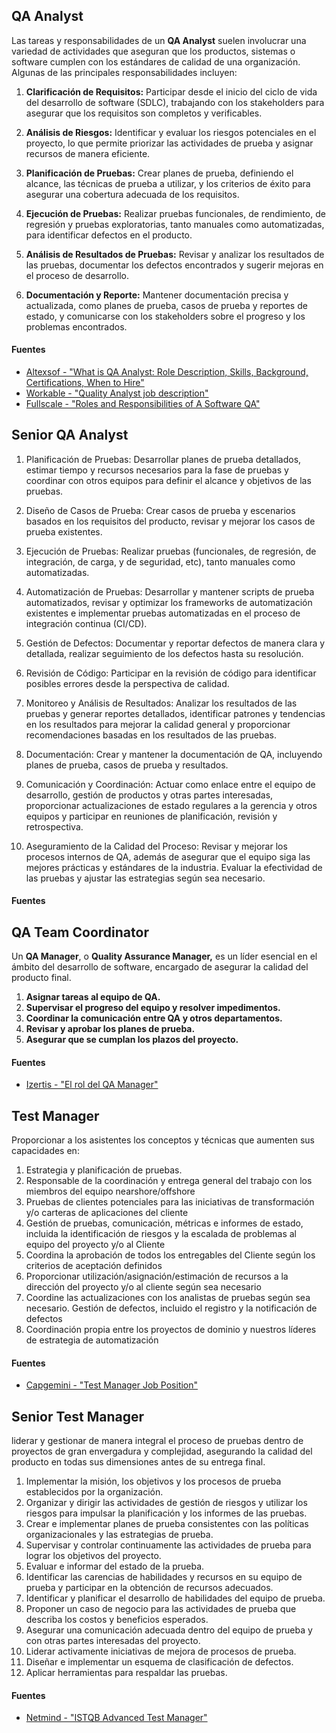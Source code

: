 ## QA Analyst

Las tareas y responsabilidades de un **QA Analyst** suelen involucrar una variedad de actividades que aseguran que los productos, sistemas o software cumplen con los estándares de calidad de una organización. Algunas de las principales responsabilidades incluyen:

1. **Clarificación de Requisitos:** Participar desde el inicio del ciclo de vida del desarrollo de software (SDLC), trabajando con los stakeholders para asegurar que los requisitos son completos y verificables.

2. **Análisis de Riesgos:** Identificar y evaluar los riesgos potenciales en el proyecto, lo que permite priorizar las actividades de prueba y asignar recursos de manera eficiente.

3. **Planificación de Pruebas:** Crear planes de prueba, definiendo el alcance, las técnicas de prueba a utilizar, y los criterios de éxito para asegurar una cobertura adecuada de los requisitos.

4. **Ejecución de Pruebas:** Realizar pruebas funcionales, de rendimiento, de regresión y pruebas exploratorias, tanto manuales como automatizadas, para identificar defectos en el producto.

5. **Análisis de Resultados de Pruebas:** Revisar y analizar los resultados de las pruebas, documentar los defectos encontrados y sugerir mejoras en el proceso de desarrollo.

6. **Documentación y Reporte:** Mantener documentación precisa y actualizada, como planes de prueba, casos de prueba y reportes de estado, y comunicarse con los stakeholders sobre el progreso y los problemas encontrados.
   
#### Fuentes
- [Altexsof - "What is QA Analyst: Role Description, Skills, Background, Certifications, When to Hire"](https://www.altexsoft.com/blog/qa-analyst/)
- [Workable - "Quality Analyst job description"](https://resources.workable.com/quality-analyst-job-description)
- [Fullscale - "Roles and Responsibilities of A Software QA"](https://fullscale.io/blog/roles-and-responsibilities-of-a-software-qa/)

## Senior QA Analyst
1. Planificación de Pruebas: Desarrollar planes de prueba detallados, estimar tiempo y recursos necesarios para la fase de pruebas y coordinar con otros equipos para definir el alcance y objetivos de las pruebas.

2. Diseño de Casos de Prueba: Crear casos de prueba y escenarios basados en los requisitos del producto, revisar y mejorar los casos de prueba existentes.

3. Ejecución de Pruebas: Realizar pruebas (funcionales, de regresión, de integración, de carga, y de seguridad, etc), tanto manuales como automatizadas.

4. Automatización de Pruebas: Desarrollar y mantener scripts de prueba automatizados, revisar y optimizar los frameworks de automatización existentes e implementar pruebas automatizadas en el proceso de integración continua (CI/CD).

5. Gestión de Defectos: Documentar y reportar defectos de manera clara y detallada, realizar seguimiento de los defectos hasta su resolución.

6. Revisión de Código: Participar en la revisión de código para identificar posibles errores desde la perspectiva de calidad.

7. Monitoreo y Análisis de Resultados: Analizar los resultados de las pruebas y generar reportes detallados, identificar patrones y tendencias en los resultados para mejorar la calidad general y proporcionar recomendaciones basadas en los resultados de las pruebas.

8. Documentación: Crear y mantener la documentación de QA, incluyendo planes de prueba, casos de prueba y resultados. 

9. Comunicación y Coordinación: Actuar como enlace entre el equipo de desarrollo, gestión de productos y otras partes interesadas, proporcionar actualizaciones de estado regulares a la gerencia y otros equipos y participar en reuniones de planificación, revisión y retrospectiva.

10. Aseguramiento de la Calidad del Proceso: Revisar y mejorar los procesos internos de QA, además de asegurar que el equipo siga las mejores prácticas y estándares de la industria. Evaluar la efectividad de las pruebas y ajustar las estrategias según sea necesario.

#### Fuentes

## QA Team Coordinator

Un **QA Manager**, o **Quality Assurance Manager,** es un líder esencial en el ámbito del desarrollo de software, encargado de asegurar la calidad del producto final.

1. **Asignar tareas al equipo de QA.**
2. **Supervisar el progreso del equipo y resolver impedimentos.**
3. **Coordinar la comunicación entre QA y otros departamentos.**
4. **Revisar y aprobar los planes de prueba.**
5. **Asegurar que se cumplan los plazos del proyecto.**

#### Fuentes
- [Izertis - "El rol del QA Manager"](https://www.izertis.com/es/-/blog/el-rol-del-qa-manager)

## Test Manager
Proporcionar a los asistentes los conceptos y técnicas que aumenten sus capacidades en:

1.	Estrategia y planificación de pruebas.
2.	Responsable de la coordinación y entrega general del trabajo con los miembros del equipo nearshore/offshore
3.	Pruebas de clientes potenciales para las iniciativas de transformación y/o carteras de aplicaciones del cliente
4.	Gestión de pruebas, comunicación, métricas e informes de estado, incluida la identificación de riesgos y la escalada de problemas al equipo del proyecto y/o al Cliente
5.	Coordina la aprobación de todos los entregables del Cliente según los criterios de aceptación definidos
6.	Proporcionar utilización/asignación/estimación de recursos a la dirección del proyecto y/o al cliente según sea necesario
7.	Coordine las actualizaciones con los analistas de pruebas según sea necesario. Gestión de defectos, incluido el registro y la notificación de defectos
8.	Coordinación propia entre los proyectos de dominio y nuestros líderes de estrategia de automatización     

#### Fuentes
- [Capgemini - "Test Manager Job Position"](https://jobs.capgemini.com/mx-es/job/Ciudad-de-Mexico-Test-Manager-AGU/1044883801/#:~:text=Tus%20funciones%3A&text=Gesti%C3%B3n%20de%20pruebas%2C%20comunicaci%C3%B3n%2C%20m%C3%A9tricas,los%20criterios%20de%20aceptaci%C3%B3n%20definidos)

## Senior Test Manager
liderar y gestionar de manera integral el proceso de pruebas dentro de proyectos de gran envergadura y complejidad, asegurando la calidad del producto en todas sus dimensiones antes de su entrega final.

1. Implementar la misión, los objetivos y los procesos de prueba establecidos por la organización.
2. Organizar y dirigir las actividades de gestión de riesgos y utilizar los riesgos para impulsar la planificación y los informes de las pruebas.
3. Crear e implementar planes de prueba consistentes con las políticas organizacionales y las estrategias de prueba.
4. Supervisar y controlar continuamente las actividades de prueba para lograr los objetivos del proyecto.
5. Evaluar e informar del estado de la prueba.
6. Identificar las carencias de habilidades y recursos en su equipo de prueba y participar en la obtención de recursos adecuados.
7. Identificar y planificar el desarrollo de habilidades del equipo de prueba.
8. Proponer un caso de negocio para las actividades de prueba que describa los costos y beneficios esperados.
9. Asegurar una comunicación adecuada dentro del equipo de prueba y con otras partes interesadas del proyecto.
10. Liderar activamente iniciativas de mejora de procesos de prueba.
11. Diseñar e implementar un esquema de clasificación de defectos.
12. Aplicar herramientas para respaldar las pruebas.

#### Fuentes

- [Netmind - "ISTQB Advanced Test Manager"](https://netmind.net/formacion/cursos/istqb-advanced-test-manager/#:~:text=Supervisar%20y%20controlar%20continuamente%20las,la%20obtenci%C3%B3n%20de%20recursos%20adecuados)
